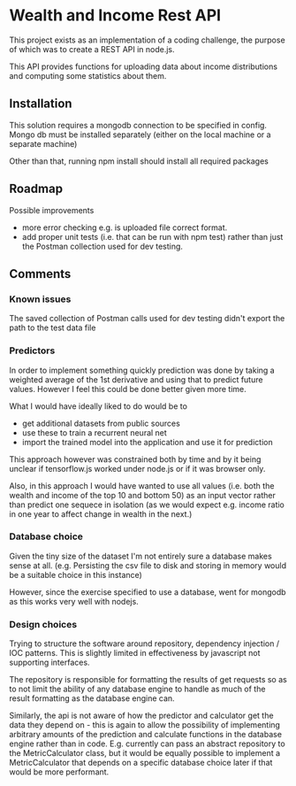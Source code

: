 # Wealth and Income Rest API

This project exists as an implementation of a coding challenge, the purpose of which was to create a REST API in node.js.

This API provides functions for uploading data about income distributions and computing some statistics about them.

## Installation

This solution requires a mongodb connection to be specified in config. Mongo db must be installed separately (either on the local machine or a separate machine)

Other than that, running npm install should install all required packages

## Roadmap

Possible improvements

- more error checking e.g. is uploaded file correct format.
- add proper unit tests (i.e. that can be run with npm test) rather than just the Postman collection used for dev testing.

## Comments

### Known issues

The saved collection of Postman calls used for dev testing didn't export the path to the test data file

### Predictors

In order to implement something quickly prediction was done by taking a weighted average of the 1st derivative and using that to predict future values. However I feel this could be done better given more time.

What I would have ideally liked to do would be to 

- get additional datasets from public sources
- use these to train a recurrent neural net
- import the trained model into the application and use it for prediction

This approach however was constrained both by time and by it being unclear if tensorflow.js worked under node.js or if it was browser only.

Also, in this approach I would have wanted to use all values (i.e. both the wealth and income of the top 10 and bottom 50) as an input vector rather than predict one sequece in isolation (as we would expect e.g. income ratio in one year to affect change in wealth in the next.)

### Database choice

Given the tiny size of the dataset I'm not entirely sure a database makes sense at all. (e.g. Persisting the csv file to disk and storing in memory would be a suitable choice in this instance)

However, since the exercise specified to use a database, went for mongodb as this works very well with nodejs.

### Design choices

Trying to structure the software around repository, dependency injection / IOC patterns. This is slightly limited in effectiveness by javascript not supporting interfaces.

The repository is responsible for formatting the results of get requests so as to not limit the ability of any database engine to handle as much of the result formatting as the database engine can. 

Similarly, the api is not aware of how the predictor and calculator get the data they depend on - this is again to allow the possibility of implementing arbitrary amounts of the prediction and calculate functions in the database engine rather than in code. E.g. currently can pass an abstract repository to the MetricCalculator class, but it would be equally possible to implement a MetricCalculator that depends on a specific database choice later if that would be more performant.